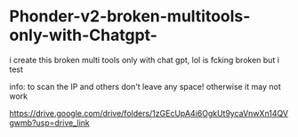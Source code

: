 # Phonder-v2-broken-multitools-only-with-Chatgpt-
i create this broken multi tools only with chat gpt, lol is fcking broken but i test

info:
to scan the IP and others don't leave any space! otherwise it may not work

https://drive.google.com/drive/folders/1zGEcUpA4i6OgkUt9ycaVnwXn14QVgwmb?usp=drive_link
